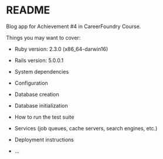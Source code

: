 # README

Blog app for Achievement #4 in CareerFoundry Course.

Things you may want to cover:

* Ruby version: 2.3.0 (x86_64-darwin16)

* Rails version: 5.0.0.1

* System dependencies

* Configuration

* Database creation

* Database initialization

* How to run the test suite

* Services (job queues, cache servers, search engines, etc.)

* Deployment instructions

* ...
